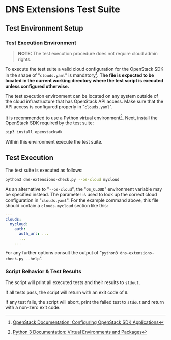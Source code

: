 # DNS Extensions Test Suite

## Test Environment Setup

### Test Execution Environment

> **NOTE:** The test execution procedure does not require cloud admin rights.

To execute the test suite a valid cloud configuration for the OpenStack SDK in the shape of "`clouds.yaml`" is mandatory[^1].
**The file is expected to be located in the current working directory where the test script is executed unless configured otherwise.**

[^1]: [OpenStack Documentation: Configuring OpenStack SDK Applications](https://docs.openstack.org/openstacksdk/latest/user/config/configuration.html)

The test execution environment can be located on any system outside of the cloud infrastructure that has OpenStack API access.
Make sure that the API access is configured properly in "`clouds.yaml`".

It is recommended to use a Python virtual environment[^2].
Next, install the OpenStack SDK required by the test suite:

```bash
pip3 install openstacksdk
```

Within this environment execute the test suite.

[^2]: [Python 3 Documentation: Virtual Environments and Packages](https://docs.python.org/3/tutorial/venv.html)

## Test Execution

The test suite is executed as follows:

```bash
python3 dns-extensions-check.py --os-cloud mycloud
```

As an alternative to "`--os-cloud`", the "`OS_CLOUD`" environment variable may be specified instead.
The parameter is used to look up the correct cloud configuration in "`clouds.yaml`".
For the example command above, this file should contain a `clouds.mycloud` section like this:

```yaml
---
clouds:
  mycloud:
    auth:
      auth_url: ...
      ...
    ...
```

For any further options consult the output of "`python3 dns-extensions-check.py --help`".

### Script Behavior & Test Results

The script will print all executed tests and their results to `stdout`.

If all tests pass, the script will return with an exit code of `0`.

If any test fails, the script will abort, print the failed test to `stdout` and return with a non-zero exit code.
